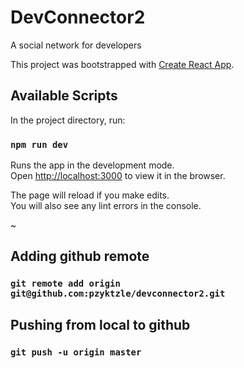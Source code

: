 # DevConnector2

A social network for developers

This project was bootstrapped with [Create React App](https://github.com/facebook/create-react-app).

## Available Scripts

In the project directory, run:

### `npm run dev`

Runs the app in the development mode.<br>
Open [http://localhost:3000](http://localhost:3000) to view it in the browser.

The page will reload if you make edits.<br>
You will also see any lint errors in the console.

~

## Adding github remote

### `git remote add origin git@github.com:pzyktzle/devconnector2.git`

## Pushing from local to github

### `git push -u origin master`
